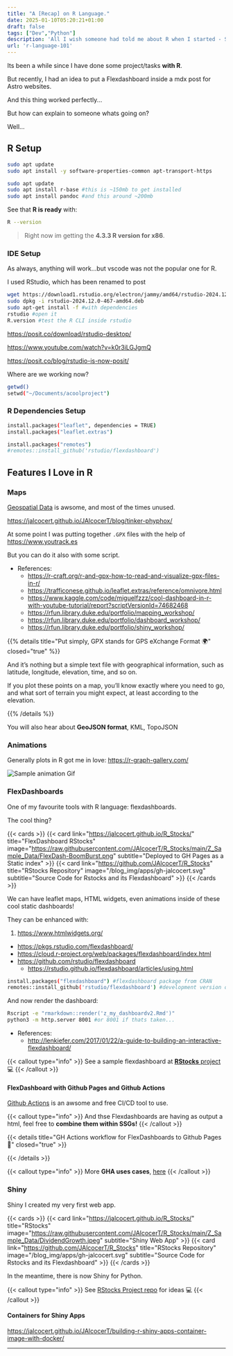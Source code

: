 ```yaml
---
title: "A [Recap] on R Language."
date: 2025-01-10T05:20:21+01:00
draft: false
tags: ["Dev","Python"]
description: 'All I wish someone had told me about R when I started - Shiny, Flexdashboards,...'
url: 'r-language-101'
---
```


Its been a while since I have done some project/tasks **with R**.

But recently, I had an idea to put a Flexdashboard inside a mdx post for Astro websites.

And this thing worked perfectly...

But how can explain to someone whats going on?

Well...

## R Setup

```sh
sudo apt update
sudo apt install -y software-properties-common apt-transport-https
```

```sh
sudo apt update
sudo apt install r-base #this is ~150mb to get installed
sudo apt install pandoc #and this around ~200mb
```

See that **R is ready** with:

```sh
R --version
```

> Right now im getting the **4.3.3 R version for x86**.

### IDE Setup

As always, anything will work...but vscode was not the popular one for R.

I used RStudio, which has been renamed to post

```sh
wget https://download1.rstudio.org/electron/jammy/amd64/rstudio-2024.12.0-467-amd64.deb
sudo dpkg -i rstudio-2024.12.0-467-amd64.deb
sudo apt-get install -f #with dependencies
rstudio #open it
R.version #test the R CLI inside rstudio
```

https://posit.co/download/rstudio-desktop/

https://www.youtube.com/watch?v=k0r3iLGJgmQ

https://posit.co/blog/rstudio-is-now-posit/

Where are we working now?

```sh
getwd()
setwd("~/Documents/acoolproject")
```

### R Dependencies Setup

```sh
install.packages("leaflet", dependencies = TRUE)
install.packages("leaflet.extras")

install.packages("remotes")
#remotes::install_github('rstudio/flexdashboard')
```


## Features I Love in R

### Maps

[Geospatial Data](https://jalcocert.github.io/JAlcocerT/geospatial-data/) is awsome, and most of the times unused.

https://jalcocert.github.io/JAlcocerT/blog/tinker-phyphox/

At some point I was putting together `.GPX` files with the help of https://www.youtrack.es

But you can do it also with some script.

* References:
    * https://r-craft.org/r-and-gpx-how-to-read-and-visualize-gpx-files-in-r/
    * https://trafficonese.github.io/leaflet.extras/reference/omnivore.html
    * <https://www.kaggle.com/code/miguelfzzz/cool-dashboard-in-r-with-youtube-tutorial/report?scriptVersionId=74682468>
    * <https://rfun.library.duke.edu/portfolio/mapping_workshop/>
    * <https://rfun.library.duke.edu/portfolio/dashboard_workshop/>
    * <https://rfun.library.duke.edu/portfolio/shiny_workshop/>


{{% details title="Put simply, GPX stands for GPS eXchange Format 🌍" closed="true" %}}

And it’s nothing but a simple text file with geographical information, such as latitude, longitude, elevation, time, and so on.

If you plot these points on a map, you’ll know exactly where you need to go, and what sort of terrain you might expect, at least according to the elevation.

{{% /details %}}


You will also hear about **GeoJSON format**, KML, TopoJSON

### Animations


Generally plots in R got me in love: <https://r-graph-gallery.com/> 


![Sample animation Gif](/blog_img/dev/503.gif)



### FlexDashboards

One of my favourite tools with R language: flexdashboards.

The cool thing? 

{{< cards >}}
  {{< card link="https://jalcocert.github.io/R_Stocks/" title="FlexDashboard RStocks" image="https://raw.githubusercontent.com/JAlcocerT/R_Stocks/main/Z_Sample_Data/FlexDash-BoomBurst.png" subtitle="Deployed to GH Pages as a Static index" >}}
  {{< card link="https://github.com/JAlcocerT/R_Stocks" title="RStocks Repository" image="/blog_img/apps/gh-jalcocert.svg" subtitle="Source Code for Rstocks and its Flexdashboard" >}}
{{< /cards >}}

We can have leaflet maps, HTML widgets, even animations inside of these cool static dashboards!

They can be enhanced with:

1. https://www.htmlwidgets.org/


* https://pkgs.rstudio.com/flexdashboard/
* https://cloud.r-project.org/web/packages/flexdashboard/index.html
* https://github.com/rstudio/flexdashboard
    * https://rstudio.github.io/flexdashboard/articles/using.html

```sh
install.packages("flexdashboard") #flexdashboard package from CRAN
remotes::install_github('rstudio/flexdashboard') #development version of the package, install it from GitHub via the remotes package
```

And now render the dashboard:

```sh
Rscript -e "rmarkdown::render('z_my_dashboardv2.Rmd')"
python3 -m http.server 8001 #or 8001 if thats taken...
```

* References:
    * http://lenkiefer.com/2017/01/22/a-guide-to-building-an-interactive-flexdashboard/


{{< callout type="info" >}}
See a sample flexdashboard at [**RStocks** project](https://github.com/JAlcocerT/R_Stocks)  💻
{{< /callout >}}



#### FlexDashboard with Github Pages and Github Actions

[Github Actions](https://jalcocert.github.io/JAlcocerT/github-actions-use-cases/#actions-cicd-for-python-projects) is an awsome and free CI/CD tool to use.

{{< callout type="info" >}}
And thse Flexdashboards are having as output a html, feel free to **combine them within SSGs!**
{{< /callout >}}

{{< details title="GH Actions workflow for FlexDashboards to Github Pages 📌" closed="true" >}}



{{< /details >}}

{{< callout type="info" >}}
More **GHA uses cases**, [here](https://jalcocert.github.io/JAlcocerT/github-actions-use-cases/#actions-cicd-for-python-projects)
{{< /callout >}}


### Shiny

Shiny I created my very first web app.


{{< cards >}}
  {{< card link="https://jalcocert.github.io/R_Stocks/" title="RStocks" image="https://raw.githubusercontent.com/JAlcocerT/R_Stocks/main/Z_Sample_Data/DividendGrowth.jpeg" subtitle="Shiny Web App" >}}
  {{< card link="https://github.com/JAlcocerT/R_Stocks" title="RStocks Repository" image="/blog_img/apps/gh-jalcocert.svg" subtitle="Source Code for Rstocks and its Flexdashboard" >}}
{{< /cards >}}

In the meantime, there is now Shiny for Python.


{{< callout type="info" >}}
See [RStocks Project repo](https://github.com/JAlcocerT/R_Stocks) for ideas  💻 
{{< /callout >}}

#### Containers for Shiny Apps

https://jalcocert.github.io/JAlcocerT/building-r-shiny-apps-container-image-with-docker/




---
<!-- 
https://github.com/RamiKrispin/shinylive
https://www.dataquest.io/blog/install-package-r/ -->


<!-- ### How can I contribute?

The code is accesible from [my Github Repository of R/Stocks](https://github.com/JAlcocerT/R_Stocks "R Stocks Github {rel='nofollow'}")

Please feel free to fork the repository and experiment with the code. -->

<!-- fossengineer/rstocks_shiny:latest
 docker run --name stocksubuntu -p 3836:3838 --detach fossengineer/rstocks_rbase2:latest
# you may need log out first `docker logout` ref. https://stackoverflow.com/a/53835882/248616 docker login

docker tag firstimage YOUR_DOCKERHUB_NAME/firstimage

docker push YOUR_DOCKERHUB_NAME/firstimage
docker run --name py_trip_planner --network tunnel -p 8050:8050 --detach py_trip_planner

docker run --name py_trip_planner --network tunnel -p 8050:8050 --detach fossengineer/trip_planner:arm64
MANIFEST: to detect that is arm64 directly -> multi-image (?)
https://hub.docker.com/r/fossengineer/trip_planner:arm64

To label docker images
To Private
 -->